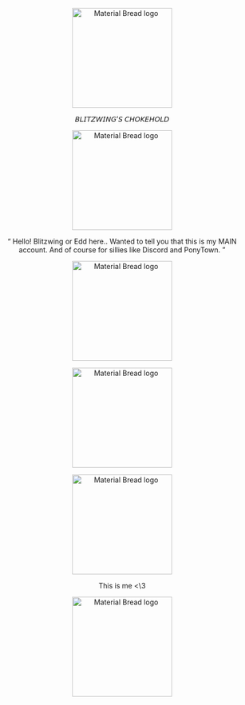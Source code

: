 <p align="center">
    <img width="200" src="https://cdn.discordapp.com/attachments/1266570127470760079/1307689707756589066/Untitled579_20241117200524.png?ex=673b3872&is=6739e6f2&hm=db847bba8fa899572fd8e59c94f6aec32ad34a5f8c625d37893a258bf77f266d&" alt="Material Bread logo">
</p>

<p align="center">
    𝘉𝘓𝘐𝘛𝘡𝘞𝘐𝘕𝘎’𝘚 𝘊𝘏𝘖𝘒𝘌𝘏𝘖𝘓𝘋
</p>

<p align="center">
    <img width="200" src="https://cdn.discordapp.com/attachments/1266570127470760079/1307692584868646922/384585256-282caf8e-7e72-4785-adb8-db85a89f7027.png?ex=673b3b1f&is=6739e99f&hm=c470d5088a38fe4ea857f7363bd5047e79b59ef9d277b2686928f52dc64201f3&" alt="Material Bread logo">
</p>

<p align="center">
    “ Hello! Blitzwing or Edd here.. Wanted to tell you that this is my MAIN account. And of course for sillies like Discord and PonyTown. ”
</p>

<p align="center">
    <img width="200" src="https://cdn.discordapp.com/attachments/1266570127470760079/1307694441871704094/755656036773265440.gif?ex=673b3cda&is=6739eb5a&hm=7c96a804e0ecde30a7f4fbd2f5e64ee62a9939181c7b3f470d760f4b07f4016b&" alt="Material Bread logo">
</p>

<p align="center">
    <img width="200" src="https://cdn.discordapp.com/attachments/1266570127470760079/1307692584868646922/384585256-282caf8e-7e72-4785-adb8-db85a89f7027.png?ex=673b3b1f&is=6739e99f&hm=c470d5088a38fe4ea857f7363bd5047e79b59ef9d277b2686928f52dc64201f3&" alt="Material Bread logo">
</p>

<p align="center">
    <img width="200" src="https://cdn.discordapp.com/attachments/1266570127470760079/1307695517152841778/32b7716739fdc6ab413d24f5f0489051.gif?ex=673b3ddb&is=6739ec5b&hm=a36dae7428331c96586827f2a1f9cd199ece7cfa4888e1d848fbdc79f30a3c2c&" alt="Material Bread logo">
</p>

<p align="center">
    This is me <\3
</p>

<p align="center">
    <img width="200" src="https://cdn.discordapp.com/attachments/1266570127470760079/1308056459262693447/4ffc91e0f0eb894ad77cd9efe5327dc0.jpg?ex=673c8e02&is=673b3c82&hm=00867e056114cfb14a613f566ad2ed0df0a2f35b4e2ee159a4e0f45535d92351&" alt="Material Bread logo">
</p>
